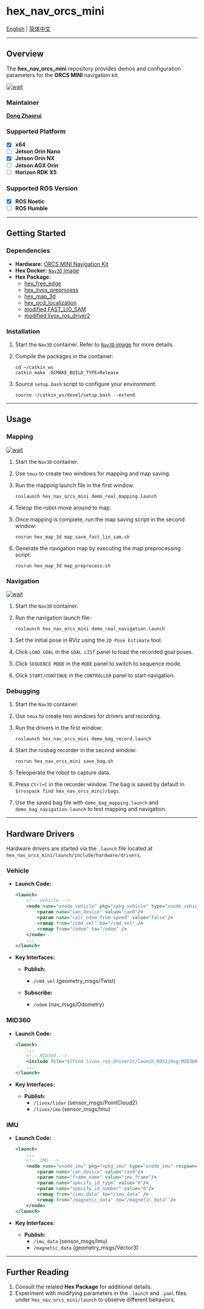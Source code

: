 # **hex_nav_orcs_mini**

[English](README.md) | [简体中文](README_CN.md)

---

## **Overview**

The **hex_nav_orcs_mini** repository provides demos and configuration parameters for the **ORCS MINI** navigation kit.

[![wait](https://img.youtube.com/vi/dQw4w9WgXcQ/0.jpg)](https://www.youtube.com/watch?v=dQw4w9WgXcQ)

### **Maintainer**

**[Dong Zhaorui](https://github.com/IBNBlank)**

### **Supported Platform**

- [x] **x64**
- [ ] **Jetson Orin Nano**
- [x] **Jetson Orin NX**
- [ ] **Jetson AGX Orin**
- [ ] **Horizon RDK X5**

### **Supported ROS Version**

- [x] **ROS Noetic**
- [ ] **ROS Humble**

---

## **Getting Started**

### **Dependencies**

- **Hardware:** [ORCS MINI Navigation Kit](https://www.hexfellow.com/)
- **Hex Docker:** [`Nav3D` image](https://hub.docker.com/r/hexfellow/hex_docker_noetic_nav3d)
- **Hex Package:**
  - [hex_free_edge](https://github.com/hexfellow/hex_free_edge.git)
  - [hex_livox_preprocess](https://github.com/hexfellow/hex_livox_preprocess.git)
  - [hex_map_3d](https://github.com/hexfellow/hex_map_3d.git)
  - [hex_pcd_localization](https://github.com/hexfellow/hex_pcd_localization.git)
  - [modified FAST_LIO_SAM](https://github.com/hexfellow/FAST_LIO_SAM.git)
  - [modified livox_ros_driver2](https://github.com/hexfellow/livox_ros_driver2.git)

### **Installation**

1. Start the `Nav3D` container. Refer to [`Nav3D` image](https://hub.docker.com/r/hexfellow/hex_docker_noetic_nav3d) for more details.

2. Compile the packages in the container:

    ```shell
    cd ~/catkin_ws
    catkin_make -DCMAKE_BUILD_TYPE=Release
    ```

3. Source `setup.bash` script to configure your environment:

    ```shell
    source ~/catkin_ws/devel/setup.bash --extend
    ```

---

## **Usage**

### **Mapping**

[![wait](https://img.youtube.com/vi/dQw4w9WgXcQ/0.jpg)](https://www.youtube.com/watch?v=dQw4w9WgXcQ)

1. Start the `Nav3D` container.

2. Use `tmux` to create two windows for mapping and map saving.

3. Run the mapping launch file in the first window.

    ```shell
    roslaunch hex_nav_orcs_mini demo_real_mapping.launch
    ```

4. Teleop the robot move around to map.

5. Once mapping is complete, run the map saving script in the second window:

    ```shell
    rosrun hex_map_3d map_save_fast_lio_sam.sh
    ```

6. Generate the navigation map by executing the map preprocessing script:

    ```shell
    rosrun hex_map_3d map_preprocess.sh
    ```

### **Navigation**

[![wait](https://img.youtube.com/vi/dQw4w9WgXcQ/0.jpg)](https://www.youtube.com/watch?v=dQw4w9WgXcQ)

1. Start the `Nav3D` container.

2. Run the navigation launch file:

    ```shell
    roslaunch hex_nav_orcs_mini demo_real_navigation.launch
    ```

3. Set the initial pose in RViz using the `2D Pose Estimate` tool.

4. Click `LOAD GOAL` in the `GOAL LIST` panel to load the recorded goal poses.

5. Click `SEQUENCE MODE` in the `MODE` panel to switch to sequence mode.

6. Click `START/CONTINUE` in the `CONTROLLER` panel to start navigation.

### **Debugging**

1. Start the `Nav3D` container.

2. Use `tmux` to create two windows for drivers and recording.

3. Run the drivers in the first window:

    ```shell
    roslaunch hex_nav_orcs_mini demo_bag_record.launch
    ```

4. Start the rosbag recorder in the second window:

    ```shell
    rosrun hex_nav_orcs_mini save_bag.sh
    ```

5. Teleoperate the robot to capture data.

6. Press `Ctrl+C` in the recorder window. The bag is saved by default in `$(rospack find hex_nav_orcs_mini)/bags`.

7. Use the saved bag file with `demo_bag_mapping.launch` and `demo_bag_navigation.launch` to test mapping and navigation.

---

## **Hardware Drivers**

Hardware drivers are started via the `.launch` file located at `hex_nav_orcs_mini/launch/include/hardware/drivers`.

### **Vehicle**

- **Launch Code:**

    ```xml
    <launch>
        <!-- Vehicle -->
        <node name="xnode_vehicle" pkg="xpkg_vehicle" type="xnode_vehicle" respawn="false" output="screen" required="false">
            <param name="can_device" value="can0"/>
            <param name="calc_odom_from_speed" value="false"/>
            <remap from="/cmd_vel" to="/cmd_vel" />
            <remap from="/odom" to="/odom" />
        </node>
        ...
    </launch>
    ```

- **Key Interfaces:**

  - **Publish:**
    - `/cmd_vel` (geometry_msgs/Twist)

  - **Subscribe:**
    - `/odom` (nav_msgs/Odometry)

### **MID360**

- **Launch Code:**

    ```xml
    <launch>
        ...
        <!-- MID360 -->
        <include file="$(find livox_ros_driver2)/launch_ROS1/msg_MID360.launch" />
        ...
    </launch>
    ```

- **Key Interfaces:**

  - **Publish:**
    - `/livox/lidar` (sensor_msgs/PointCloud2)
    - `/livox/imu` (sensor_msgs/Imu)

### **IMU**

- **Launch Code:**

    ```xml
    <launch>
        ...
        <!-- IMU -->
        <node name="xnode_imu" pkg="xpkg_imu" type="xnode_imu" respawn="false" output="screen" required="false">
            <param name="can_device" value="can0"/>
            <param name="frame_name" value="imu_frame"/>
            <param name="specify_id_type" value="0"/>
            <param name="specify_id_number" value="0"/>
            <remap from="/imu_data" to="/imu_data" />
            <remap from="/magnetic_data" to="/magnetic_data" />
        </node>
    </launch>
    ```

- **Key Interfaces:**

  - **Publish:**
    - `/imu_data` (sensor_msgs/Imu)
    - `/magnetic_data` (geometry_msgs/Vector3)

---

## **Further Reading**

1. Consult the related **Hex Package** for additional details.
2. Experiment with modifying parameters in the `.launch` and `.yaml` files under `hex_nav_orcs_mini/launch` to observe different behaviors.

